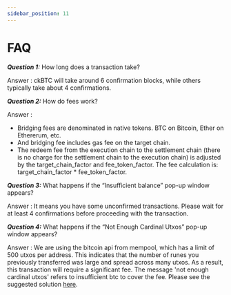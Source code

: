 ```yaml
---
sidebar_position: 11
---
```


# FAQ
***Question 1:*** How long does a transaction take?

Answer : ckBTC will take around 6 confirmation blocks, while others typically take about 4 confirmations.


***Question 2:*** How do fees work?

Answer : 
* Bridging fees are denominated in native tokens. BTC on Bitcoin, Ether on Ethererum, etc. 
* And bridging fee includes gas fee on the target chain.
* The redeem fee from the execution chain to the settlement chain (there is no charge for the settlement chain to the execution chain) is adjusted by the target_chain_factor and fee_token_factor. The fee calculation is: target_chain_factor * fee_token_factor.

***Question 3:***  What happens if the “Insufficient balance” pop-up window appears?

Answer : It means you have some unconfirmed transactions. Please wait for at least 4 confirmations before proceeding with the transaction.


***Question 4:*** What happens if the “Not Enough Cardinal Utxos” pop-up window appears?

Answer : We are using the bitcoin api from mempool, which has a limit of 500 utxos per address. This indicates that the number of runes you previously transferred was large and spread across many utxos. As a result, this transaction will require a significant fee. The message 'not enough cardinal utxos' refers to insufficient btc to cover the fee. Please see the suggested solution [here](https://support.xverse.app/hc/en-us/articles/22556402106893-Understanding-UTXO-Management-in-Bitcoin-Transactions#h_01HJ57PH9E7J939P6NJ2HQNN1E).
